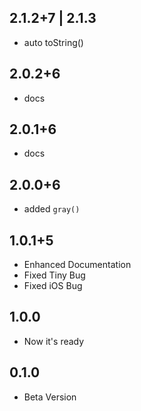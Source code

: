 ## 2.1.2+7 | 2.1.3
* auto toString() 

## 2.0.2+6
* docs

## 2.0.1+6
* docs

## 2.0.0+6
* added `gray()`

## 1.0.1+5
* Enhanced Documentation
* Fixed Tiny Bug
* Fixed iOS Bug

## 1.0.0
* Now it's ready

## 0.1.0
* Beta Version
